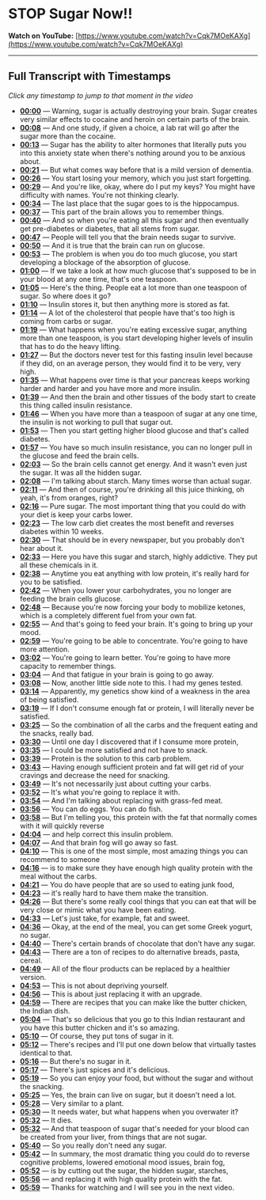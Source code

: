 # STOP Sugar Now!!

**Watch on YouTube:** [https://www.youtube.com/watch?v=Cqk7MOeKAXg](https://www.youtube.com/watch?v=Cqk7MOeKAXg)

---

## Full Transcript with Timestamps

*Click any timestamp to jump to that moment in the video*

- **[00:00](https://www.youtube.com/watch?v=Cqk7MOeKAXg&t=0s)** — Warning, sugar is actually destroying your brain. Sugar creates very similar effects to cocaine and heroin on certain parts of the brain.
- **[00:08](https://www.youtube.com/watch?v=Cqk7MOeKAXg&t=8s)** — And one study, if given a choice, a lab rat will go after the sugar more than the cocaine.
- **[00:13](https://www.youtube.com/watch?v=Cqk7MOeKAXg&t=13s)** — Sugar has the ability to alter hormones that literally puts you into this anxiety state when there's nothing around you to be anxious about.
- **[00:21](https://www.youtube.com/watch?v=Cqk7MOeKAXg&t=21s)** — But what comes way before that is a mild version of dementia.
- **[00:26](https://www.youtube.com/watch?v=Cqk7MOeKAXg&t=26s)** — You start losing your memory, which you just start forgetting.
- **[00:29](https://www.youtube.com/watch?v=Cqk7MOeKAXg&t=29s)** — And you're like, okay, where do I put my keys? You might have difficulty with names. You're not thinking clearly.
- **[00:34](https://www.youtube.com/watch?v=Cqk7MOeKAXg&t=34s)** — The last place that the sugar goes to is the hippocampus.
- **[00:37](https://www.youtube.com/watch?v=Cqk7MOeKAXg&t=37s)** — This part of the brain allows you to remember things.
- **[00:40](https://www.youtube.com/watch?v=Cqk7MOeKAXg&t=40s)** — And so when you're eating all this sugar and then eventually get pre-diabetes or diabetes, that all stems from sugar.
- **[00:47](https://www.youtube.com/watch?v=Cqk7MOeKAXg&t=47s)** — People will tell you that the brain needs sugar to survive.
- **[00:50](https://www.youtube.com/watch?v=Cqk7MOeKAXg&t=50s)** — And it is true that the brain can run on glucose.
- **[00:53](https://www.youtube.com/watch?v=Cqk7MOeKAXg&t=53s)** — The problem is when you do too much glucose, you start developing a blockage of the absorption of glucose.
- **[01:00](https://www.youtube.com/watch?v=Cqk7MOeKAXg&t=60s)** — If we take a look at how much glucose that's supposed to be in your blood at any one time, that's one teaspoon.
- **[01:05](https://www.youtube.com/watch?v=Cqk7MOeKAXg&t=65s)** — Here's the thing. People eat a lot more than one teaspoon of sugar. So where does it go?
- **[01:10](https://www.youtube.com/watch?v=Cqk7MOeKAXg&t=70s)** — Insulin stores it, but then anything more is stored as fat.
- **[01:14](https://www.youtube.com/watch?v=Cqk7MOeKAXg&t=74s)** — A lot of the cholesterol that people have that's too high is coming from carbs or sugar.
- **[01:19](https://www.youtube.com/watch?v=Cqk7MOeKAXg&t=79s)** — What happens when you're eating excessive sugar, anything more than one teaspoon, is you start developing higher levels of insulin that has to do the heavy lifting.
- **[01:27](https://www.youtube.com/watch?v=Cqk7MOeKAXg&t=87s)** — But the doctors never test for this fasting insulin level because if they did, on an average person, they would find it to be very, very high.
- **[01:35](https://www.youtube.com/watch?v=Cqk7MOeKAXg&t=95s)** — What happens over time is that your pancreas keeps working harder and harder and you have more and more insulin.
- **[01:39](https://www.youtube.com/watch?v=Cqk7MOeKAXg&t=99s)** — And then the brain and other tissues of the body start to create this thing called insulin resistance.
- **[01:46](https://www.youtube.com/watch?v=Cqk7MOeKAXg&t=106s)** — When you have more than a teaspoon of sugar at any one time, the insulin is not working to pull that sugar out.
- **[01:53](https://www.youtube.com/watch?v=Cqk7MOeKAXg&t=113s)** — Then you start getting higher blood glucose and that's called diabetes.
- **[01:57](https://www.youtube.com/watch?v=Cqk7MOeKAXg&t=117s)** — You have so much insulin resistance, you can no longer pull in the glucose and feed the brain cells.
- **[02:03](https://www.youtube.com/watch?v=Cqk7MOeKAXg&t=123s)** — So the brain cells cannot get energy. And it wasn't even just the sugar. It was all the hidden sugar.
- **[02:08](https://www.youtube.com/watch?v=Cqk7MOeKAXg&t=128s)** — I'm talking about starch. Many times worse than actual sugar.
- **[02:11](https://www.youtube.com/watch?v=Cqk7MOeKAXg&t=131s)** — And then of course, you're drinking all this juice thinking, oh yeah, it's from oranges, right?
- **[02:16](https://www.youtube.com/watch?v=Cqk7MOeKAXg&t=136s)** — Pure sugar. The most important thing that you could do with your diet is keep your carbs lower.
- **[02:23](https://www.youtube.com/watch?v=Cqk7MOeKAXg&t=143s)** — The low carb diet creates the most benefit and reverses diabetes within 10 weeks.
- **[02:30](https://www.youtube.com/watch?v=Cqk7MOeKAXg&t=150s)** — That should be in every newspaper, but you probably don't hear about it.
- **[02:33](https://www.youtube.com/watch?v=Cqk7MOeKAXg&t=153s)** — Here you have this sugar and starch, highly addictive. They put all these chemicals in it.
- **[02:38](https://www.youtube.com/watch?v=Cqk7MOeKAXg&t=158s)** — Anytime you eat anything with low protein, it's really hard for you to be satisfied.
- **[02:42](https://www.youtube.com/watch?v=Cqk7MOeKAXg&t=162s)** — When you lower your carbohydrates, you no longer are feeding the brain cells glucose.
- **[02:48](https://www.youtube.com/watch?v=Cqk7MOeKAXg&t=168s)** — Because you're now forcing your body to mobilize ketones, which is a completely different fuel from your own fat.
- **[02:55](https://www.youtube.com/watch?v=Cqk7MOeKAXg&t=175s)** — And that's going to feed your brain. It's going to bring up your mood.
- **[02:59](https://www.youtube.com/watch?v=Cqk7MOeKAXg&t=179s)** — You're going to be able to concentrate. You're going to have more attention.
- **[03:02](https://www.youtube.com/watch?v=Cqk7MOeKAXg&t=182s)** — You're going to learn better. You're going to have more capacity to remember things.
- **[03:04](https://www.youtube.com/watch?v=Cqk7MOeKAXg&t=184s)** — And that fatigue in your brain is going to go away.
- **[03:08](https://www.youtube.com/watch?v=Cqk7MOeKAXg&t=188s)** — Now, another little side note to this. I had my genes tested.
- **[03:14](https://www.youtube.com/watch?v=Cqk7MOeKAXg&t=194s)** — Apparently, my genetics show kind of a weakness in the area of being satisfied.
- **[03:19](https://www.youtube.com/watch?v=Cqk7MOeKAXg&t=199s)** — If I don't consume enough fat or protein, I will literally never be satisfied.
- **[03:25](https://www.youtube.com/watch?v=Cqk7MOeKAXg&t=205s)** — So the combination of all the carbs and the frequent eating and the snacks, really bad.
- **[03:30](https://www.youtube.com/watch?v=Cqk7MOeKAXg&t=210s)** — Until one day I discovered that if I consume more protein,
- **[03:35](https://www.youtube.com/watch?v=Cqk7MOeKAXg&t=215s)** — I could be more satisfied and not have to snack.
- **[03:39](https://www.youtube.com/watch?v=Cqk7MOeKAXg&t=219s)** — Protein is the solution to this carb problem.
- **[03:43](https://www.youtube.com/watch?v=Cqk7MOeKAXg&t=223s)** — Having enough sufficient protein and fat will get rid of your cravings and decrease the need for snacking.
- **[03:49](https://www.youtube.com/watch?v=Cqk7MOeKAXg&t=229s)** — It's not necessarily just about cutting your carbs.
- **[03:52](https://www.youtube.com/watch?v=Cqk7MOeKAXg&t=232s)** — It's what you're going to replace it with.
- **[03:54](https://www.youtube.com/watch?v=Cqk7MOeKAXg&t=234s)** — And I'm talking about replacing with grass-fed meat.
- **[03:56](https://www.youtube.com/watch?v=Cqk7MOeKAXg&t=236s)** — You can do eggs. You can do fish.
- **[03:58](https://www.youtube.com/watch?v=Cqk7MOeKAXg&t=238s)** — But I'm telling you, this protein with the fat that normally comes with it will quickly reverse
- **[04:04](https://www.youtube.com/watch?v=Cqk7MOeKAXg&t=244s)** — and help correct this insulin problem.
- **[04:07](https://www.youtube.com/watch?v=Cqk7MOeKAXg&t=247s)** — And that brain fog will go away so fast.
- **[04:10](https://www.youtube.com/watch?v=Cqk7MOeKAXg&t=250s)** — This is one of the most simple, most amazing things you can recommend to someone
- **[04:16](https://www.youtube.com/watch?v=Cqk7MOeKAXg&t=256s)** — is to make sure they have enough high quality protein with the meal without the carbs.
- **[04:21](https://www.youtube.com/watch?v=Cqk7MOeKAXg&t=261s)** — You do have people that are so used to eating junk food,
- **[04:23](https://www.youtube.com/watch?v=Cqk7MOeKAXg&t=263s)** — it's really hard to have them make the transition.
- **[04:26](https://www.youtube.com/watch?v=Cqk7MOeKAXg&t=266s)** — But there's some really cool things that you can eat that will be very close or mimic what you have been eating.
- **[04:33](https://www.youtube.com/watch?v=Cqk7MOeKAXg&t=273s)** — Let's just take, for example, fat and sweet.
- **[04:36](https://www.youtube.com/watch?v=Cqk7MOeKAXg&t=276s)** — Okay, at the end of the meal, you can get some Greek yogurt, no sugar.
- **[04:40](https://www.youtube.com/watch?v=Cqk7MOeKAXg&t=280s)** — There's certain brands of chocolate that don't have any sugar.
- **[04:43](https://www.youtube.com/watch?v=Cqk7MOeKAXg&t=283s)** — There are a ton of recipes to do alternative breads, pasta, cereal.
- **[04:49](https://www.youtube.com/watch?v=Cqk7MOeKAXg&t=289s)** — All of the flour products can be replaced by a healthier version.
- **[04:53](https://www.youtube.com/watch?v=Cqk7MOeKAXg&t=293s)** — This is not about depriving yourself.
- **[04:56](https://www.youtube.com/watch?v=Cqk7MOeKAXg&t=296s)** — This is about just replacing it with an upgrade.
- **[04:59](https://www.youtube.com/watch?v=Cqk7MOeKAXg&t=299s)** — There are recipes that you can make like the butter chicken, the Indian dish.
- **[05:04](https://www.youtube.com/watch?v=Cqk7MOeKAXg&t=304s)** — That's so delicious that you go to this Indian restaurant and you have this butter chicken and it's so amazing.
- **[05:10](https://www.youtube.com/watch?v=Cqk7MOeKAXg&t=310s)** — Of course, they put tons of sugar in it.
- **[05:12](https://www.youtube.com/watch?v=Cqk7MOeKAXg&t=312s)** — There's recipes and I'll put one down below that virtually tastes identical to that.
- **[05:16](https://www.youtube.com/watch?v=Cqk7MOeKAXg&t=316s)** — But there's no sugar in it.
- **[05:17](https://www.youtube.com/watch?v=Cqk7MOeKAXg&t=317s)** — There's just spices and it's delicious.
- **[05:19](https://www.youtube.com/watch?v=Cqk7MOeKAXg&t=319s)** — So you can enjoy your food, but without the sugar and without the snacking.
- **[05:25](https://www.youtube.com/watch?v=Cqk7MOeKAXg&t=325s)** — Yes, the brain can live on sugar, but it doesn't need a lot.
- **[05:28](https://www.youtube.com/watch?v=Cqk7MOeKAXg&t=328s)** — Very similar to a plant.
- **[05:30](https://www.youtube.com/watch?v=Cqk7MOeKAXg&t=330s)** — It needs water, but what happens when you overwater it?
- **[05:32](https://www.youtube.com/watch?v=Cqk7MOeKAXg&t=332s)** — It dies.
- **[05:32](https://www.youtube.com/watch?v=Cqk7MOeKAXg&t=332s)** — And that teaspoon of sugar that's needed for your blood can be created from your liver, from things that are not sugar.
- **[05:40](https://www.youtube.com/watch?v=Cqk7MOeKAXg&t=340s)** — So you really don't need any sugar.
- **[05:42](https://www.youtube.com/watch?v=Cqk7MOeKAXg&t=342s)** — In summary, the most dramatic thing you could do to reverse cognitive problems, lowered emotional mood issues, brain fog,
- **[05:52](https://www.youtube.com/watch?v=Cqk7MOeKAXg&t=352s)** — is by cutting out the sugar, the hidden sugar, starches,
- **[05:56](https://www.youtube.com/watch?v=Cqk7MOeKAXg&t=356s)** — and replacing it with high quality protein with the fat.
- **[05:59](https://www.youtube.com/watch?v=Cqk7MOeKAXg&t=359s)** — Thanks for watching and I will see you in the next video.
